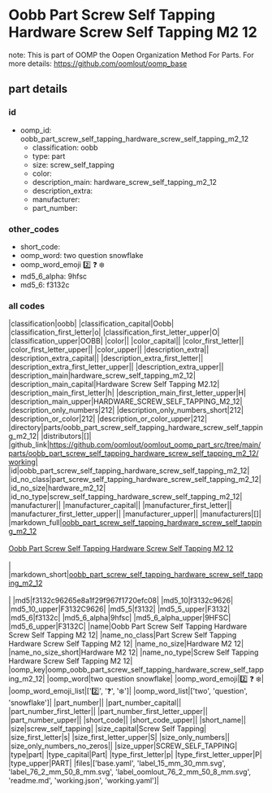 # Oobb Part Screw Self Tapping Hardware Screw Self Tapping M2 12  

note: This is part of OOMP the Oopen Organization Method For Parts. For more details: https://github.com/oomlout/oomp_base

##  part details





### id
* oomp_id: oobb_part_screw_self_tapping_hardware_screw_self_tapping_m2_12
  * classification: oobb
  * type: part
  * size: screw_self_tapping
  * color: 
  * description_main: hardware_screw_self_tapping_m2_12
  * description_extra: 
  * manufacturer: 
  * part_number: 

### other_codes
* short_code: 
* oomp_word: two question snowflake
* oomp_word_emoji :two: :question: :snowflake:
* md5_6_alpha: 9hfsc
* md5_6: f3132c

### all codes 
|classification|oobb|
|classification_capital|Oobb|
|classification_first_letter|o|
|classification_first_letter_upper|O|
|classification_upper|OOBB|
|color||
|color_capital||
|color_first_letter||
|color_first_letter_upper||
|color_upper||
|description_extra||
|description_extra_capital||
|description_extra_first_letter||
|description_extra_first_letter_upper||
|description_extra_upper||
|description_main|hardware_screw_self_tapping_m2_12|
|description_main_capital|Hardware Screw Self Tapping M2.12|
|description_main_first_letter|h|
|description_main_first_letter_upper|H|
|description_main_upper|HARDWARE_SCREW_SELF_TAPPING_M2_12|
|description_only_numbers|212|
|description_only_numbers_short|212|
|description_or_color|212|
|description_or_color_upper|212|
|directory|parts/oobb_part_screw_self_tapping_hardware_screw_self_tapping_m2_12|
|distributors|[]|
|github_link|https://github.com/oomlout/oomlout_oomp_part_src/tree/main/parts/oobb_part_screw_self_tapping_hardware_screw_self_tapping_m2_12/working|
|id|oobb_part_screw_self_tapping_hardware_screw_self_tapping_m2_12|
|id_no_class|part_screw_self_tapping_hardware_screw_self_tapping_m2_12|
|id_no_size|hardware_m2_12|
|id_no_type|screw_self_tapping_hardware_screw_self_tapping_m2_12|
|manufacturer||
|manufacturer_capital||
|manufacturer_first_letter||
|manufacturer_first_letter_upper||
|manufacturer_upper||
|manufacturers|[]|
|markdown_full|[oobb_part_screw_self_tapping_hardware_screw_self_tapping_m2_12](https://github.com/oomlout/oomlout_oomp_part_src/tree/main/parts/oobb_part_screw_self_tapping_hardware_screw_self_tapping_m2_12/working)<br>[](https://github.com/oomlout/oomlout_oomp_part_src/tree/main/parts/oobb_part_screw_self_tapping_hardware_screw_self_tapping_m2_12/working)<br>[Oobb Part Screw Self Tapping Hardware Screw Self Tapping M2 12](https://github.com/oomlout/oomlout_oomp_part_src/tree/main/parts/oobb_part_screw_self_tapping_hardware_screw_self_tapping_m2_12/working)<br><br>|
|markdown_short|[oobb_part_screw_self_tapping_hardware_screw_self_tapping_m2_12](https://github.com/oomlout/oomlout_oomp_part_src/tree/main/parts/oobb_part_screw_self_tapping_hardware_screw_self_tapping_m2_12/working)<br><br>|
|md5|f3132c96265e8a1f29f967f1720efc08|
|md5_10|f3132c9626|
|md5_10_upper|F3132C9626|
|md5_5|f3132|
|md5_5_upper|F3132|
|md5_6|f3132c|
|md5_6_alpha|9hfsc|
|md5_6_alpha_upper|9HFSC|
|md5_6_upper|F3132C|
|name|Oobb Part Screw Self Tapping Hardware Screw Self Tapping M2 12|
|name_no_class|Part Screw Self Tapping Hardware Screw Self Tapping M2 12|
|name_no_size|Hardware M2 12|
|name_no_size_short|Hardware M2 12|
|name_no_type|Screw Self Tapping Hardware Screw Self Tapping M2 12|
|oomp_key|oomp_oobb_part_screw_self_tapping_hardware_screw_self_tapping_m2_12|
|oomp_word|two question snowflake|
|oomp_word_emoji|:two: :question: :snowflake:|
|oomp_word_emoji_list|[':two:', ':question:', ':snowflake:']|
|oomp_word_list|['two', 'question', 'snowflake']|
|part_number||
|part_number_capital||
|part_number_first_letter||
|part_number_first_letter_upper||
|part_number_upper||
|short_code||
|short_code_upper||
|short_name||
|size|screw_self_tapping|
|size_capital|Screw Self Tapping|
|size_first_letter|s|
|size_first_letter_upper|S|
|size_only_numbers||
|size_only_numbers_no_zeros||
|size_upper|SCREW_SELF_TAPPING|
|type|part|
|type_capital|Part|
|type_first_letter|p|
|type_first_letter_upper|P|
|type_upper|PART|
|files|['base.yaml', 'label_15_mm_30_mm.svg', 'label_76_2_mm_50_8_mm.svg', 'label_oomlout_76_2_mm_50_8_mm.svg', 'readme.md', 'working.json', 'working.yaml']|
